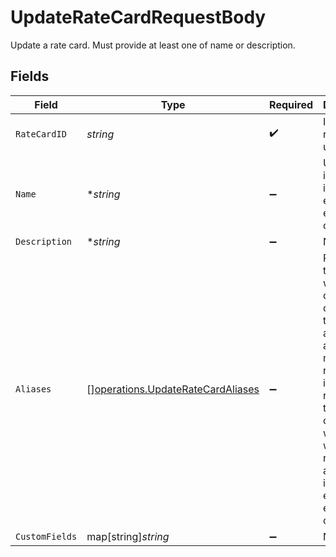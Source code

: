 # UpdateRateCardRequestBody

Update a rate card. Must provide at least one of name or description.


## Fields

| Field                                                                                                                                                                                                            | Type                                                                                                                                                                                                             | Required                                                                                                                                                                                                         | Description                                                                                                                                                                                                      |
| ---------------------------------------------------------------------------------------------------------------------------------------------------------------------------------------------------------------- | ---------------------------------------------------------------------------------------------------------------------------------------------------------------------------------------------------------------- | ---------------------------------------------------------------------------------------------------------------------------------------------------------------------------------------------------------------- | ---------------------------------------------------------------------------------------------------------------------------------------------------------------------------------------------------------------- |
| `RateCardID`                                                                                                                                                                                                     | *string*                                                                                                                                                                                                         | :heavy_check_mark:                                                                                                                                                                                               | ID of the rate card to update                                                                                                                                                                                    |
| `Name`                                                                                                                                                                                                           | **string*                                                                                                                                                                                                        | :heavy_minus_sign:                                                                                                                                                                                               | Used only in UI/API. It is not exposed to end customers.                                                                                                                                                         |
| `Description`                                                                                                                                                                                                    | **string*                                                                                                                                                                                                        | :heavy_minus_sign:                                                                                                                                                                                               | N/A                                                                                                                                                                                                              |
| `Aliases`                                                                                                                                                                                                        | [][operations.UpdateRateCardAliases](../../models/operations/updateratecardaliases.md)                                                                                                                           | :heavy_minus_sign:                                                                                                                                                                                               | Reference this alias when creating a contract. If the same alias is assigned to multiple rate cards, it will reference the rate card to which it was most recently assigned. It is not exposed to end customers. |
| `CustomFields`                                                                                                                                                                                                   | map[string]*string*                                                                                                                                                                                              | :heavy_minus_sign:                                                                                                                                                                                               | N/A                                                                                                                                                                                                              |